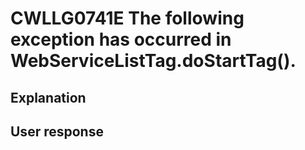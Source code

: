# CWLLG0741E The following exception has occurred in WebServiceListTag.doStartTag().

## Explanation

## User response